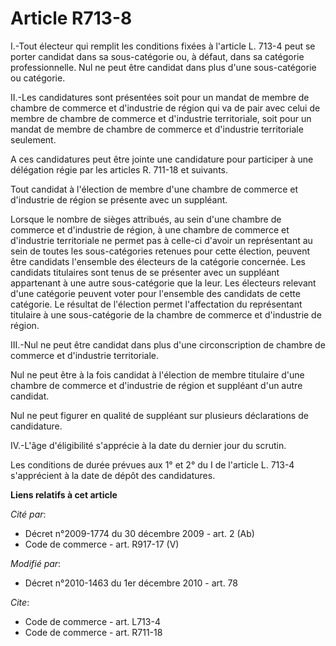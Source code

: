 # Article R713-8

I.-Tout électeur qui remplit les conditions fixées à l'article L. 713-4 peut se porter candidat dans sa sous-catégorie ou, à
défaut, dans sa catégorie professionnelle. Nul ne peut être candidat dans plus d'une sous-catégorie ou catégorie. 

II.-Les candidatures sont présentées soit pour un mandat de membre de chambre de commerce et d'industrie de région qui va de
pair avec celui de membre de chambre de commerce et d'industrie territoriale, soit pour un mandat de membre de chambre de
commerce et d'industrie territoriale seulement.

A ces candidatures peut être jointe une candidature pour participer à une délégation régie par les articles R. 711-18 et
suivants. 

Tout candidat à l'élection de membre d'une chambre de commerce et d'industrie de région se présente avec un suppléant. 

Lorsque le nombre de sièges attribués, au sein d'une chambre de commerce et d'industrie de région, à une chambre de commerce
et d'industrie territoriale ne permet pas à celle-ci d'avoir un représentant au sein de toutes les sous-catégories retenues
pour cette élection, peuvent être candidats l'ensemble des électeurs de la catégorie concernée. Les candidats titulaires sont
tenus de se présenter avec un suppléant appartenant à une autre sous-catégorie que la leur. Les électeurs relevant d'une
catégorie peuvent voter pour l'ensemble des candidats de cette catégorie. Le résultat de l'élection permet l'affectation du
représentant titulaire à une sous-catégorie de la chambre de commerce et d'industrie de région. 

III.-Nul ne peut être candidat dans plus d'une circonscription de chambre de commerce et d'industrie territoriale. 

Nul ne peut être à la fois candidat à l'élection de membre titulaire d'une chambre de commerce et d'industrie de région et
suppléant d'un autre candidat. 

Nul ne peut figurer en qualité de suppléant sur plusieurs déclarations de candidature. 

IV.-L'âge d'éligibilité s'apprécie à la date du dernier jour du scrutin. 

Les conditions de durée prévues aux 1° et 2° du I de l'article L. 713-4 s'apprécient à la date de dépôt des candidatures.

**Liens relatifs à cet article**

_Cité par_:

  - Décret n°2009-1774 du 30 décembre 2009 - art. 2 (Ab)
  - Code de commerce - art. R917-17 (V)

_Modifié par_:

  - Décret n°2010-1463 du 1er décembre 2010 - art. 78

_Cite_:

  - Code de commerce - art. L713-4
  - Code de commerce - art. R711-18
